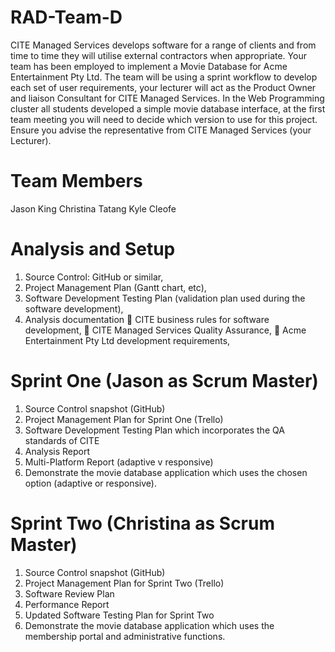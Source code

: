 # RAD-Team-D
CITE Managed Services develops software for a range of clients and from time to time they will
utilise external contractors when appropriate. Your team has been employed to implement a Movie
Database for Acme Entertainment Pty Ltd. The team will be using a sprint workflow to develop each
set of user requirements, your lecturer will act as the Product Owner and liaison Consultant for CITE
Managed Services.
In the Web Programming cluster all students developed a simple movie database interface, at the
first team meeting you will need to decide which version to use for this project. Ensure you advise
the representative from CITE Managed Services (your Lecturer).

# Team Members
Jason King
Christina Tatang
Kyle Cleofe

# Analysis and Setup
1. Source Control: GitHub or similar,
2. Project Management Plan (Gantt chart, etc),
3. Software Development Testing Plan (validation plan used during the software development),
4. Analysis documentation
 CITE business rules for software development,
 CITE Managed Services Quality Assurance,
 Acme Entertainment Pty Ltd development requirements,

# Sprint One (Jason as Scrum Master)
1. Source Control snapshot (GitHub)
2. Project Management Plan for Sprint One (Trello)
3. Software Development Testing Plan which incorporates the QA standards of CITE
4. Analysis Report
5. Multi-Platform Report (adaptive v responsive)
6. Demonstrate the movie database application which uses the chosen option (adaptive
or responsive).

# Sprint Two (Christina as Scrum Master)
1. Source Control snapshot (GitHub)
2. Project Management Plan for Sprint Two (Trello)
3. Software Review Plan
4. Performance Report 
5. Updated Software Testing Plan for Sprint Two
6. Demonstrate the movie database application which uses the membership portal and administrative functions.
